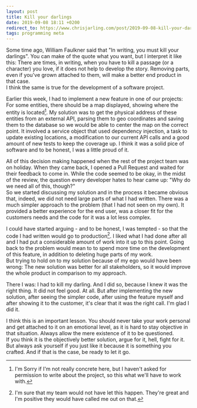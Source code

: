 ```yaml
---
layout: post
title: Kill your darlings
date: 2019-09-08 18:11 +0200
redirect_to: https://www.chrisjarling.com/post/2019-09-08-kill-your-darlings
tags: programming meta
---
```


Some time ago, William Faulkner said that "In writing, you must kill your darlings". You can make of the quote what you want, but I interpret it like this: There are times, in writing, when you have to kill a passage (or a character) you love, if it does not help to develop the story. Removing parts, even if you've grown attached to them, will make a better end product in that case.  
I think the same is true for the development of a software project.

Earlier this week, I had to implement a new feature in one of our projects: For some entities, there should be a map displayed, showing where the entity is located[^1]. 
My solution was to get the physical address of these entities from an external API, parsing them to geo coordinates and saving them to the database so we would be able to center the map on the correct point.
It involved a service object that used dependency injection, a task to update existing locations, a modification to our current API calls and a good amount of new tests to keep the coverage up. I think it was a solid pice of software and to be honest, I was a little proud of it.

All of this decision making happened when the rest of the project team was on holiday.
When they came back, I opened a Pull Request and waited for their feedback to come in. While the code seemed to be okay, in the midst of the review, the question every developer hates to hear came up: "Why do we need all of this, though?"  
So we started discussing my solution and in the process it became obvious that, indeed, we did not need large parts of what I had written. There was a much simpler approach to the problem (that I had not seen on my own). It provided a better experience for the end user, was a closer fit for the customers needs and the code for it was a lot less complex.

I could have started arguing - and to be honest, I was tempted - so that the code I had written would go to production[^2]. I liked what I had done after all and I had put a considerable amount of work into it up to this point. Going back to the problem would mean to to spend more time on the development of this feature, in addition to deleting huge parts of my work.     
But trying to hold on to my solution because of my ego would have been wrong: The new solution was better for all stakeholders, so it would improve the whole product in comparison to my approach.

There I was: I had to kill my darling. And I did so, because I knew it was the right thing. It did not feel good. At all. But after implementing the new solution, after seeing the simpler code, after using the feature myself and after showing it to the customer, it's clear that it was the right call. I'm glad I did it.

I think this is an important lesson. You should never take your work personal and get attached to it on an emotional level, as it is hard to stay objective in that situation. Always allow the mere existence of it to be questioned.  
If you think it is the objectively better solution, argue for it, hell, fight for it. But always ask yourself if you just like it because it is something you crafted. And if that is the case, be ready to let it go.

[^1]: I'm Sorry if I'm not really concrete here, but I haven't asked for permission to write about the project, so this what we'll have to work with.
[^2]: I'm sure that my team would not have let this happen. They're great and I'm positive they would have called me out on that.
